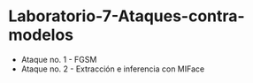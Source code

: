 # Laboratorio-7-Ataques-contra-modelos

- Ataque no. 1 - FGSM
- Ataque no. 2 - Extracción e inferencia con MIFace
